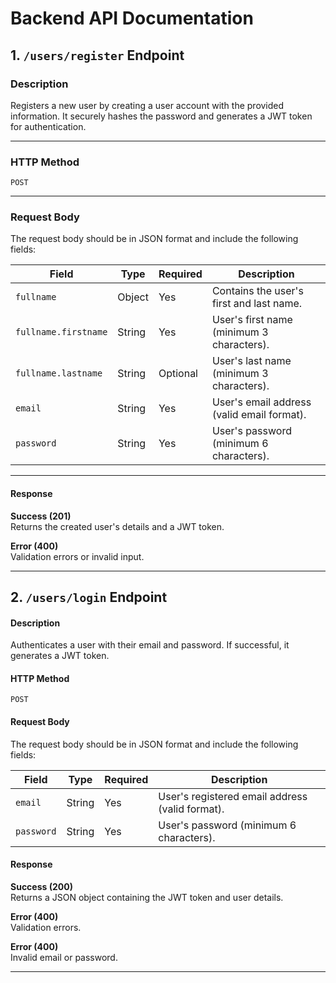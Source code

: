 # **Backend API Documentation**

## **1. `/users/register` Endpoint**

### **Description**  
Registers a new user by creating a user account with the provided information. It securely hashes the password and generates a JWT token for authentication.

---

### **HTTP Method**  
`POST`

---

### **Request Body**  
The request body should be in JSON format and include the following fields:

| **Field**                   | **Type**   | **Required** | **Description**                        |
|-----------------------------|------------|--------------|----------------------------------------|
| `fullname`                 | Object     | Yes          | Contains the user's first and last name. |
| `fullname.firstname`       | String     | Yes          | User's first name (minimum 3 characters). |
| `fullname.lastname`        | String     | Optional     | User's last name (minimum 3 characters). |
| `email`                    | String     | Yes          | User's email address (valid email format). |
| `password`                 | String     | Yes          | User's password (minimum 6 characters). |

---


#### **Response**

**Success (201)**  
Returns the created user's details and a JWT token.

**Error (400)**  
Validation errors or invalid input.

---


## **2. `/users/login` Endpoint**

#### **Description**  
Authenticates a user with their email and password. If successful, it generates a JWT token.

#### **HTTP Method**  
`POST`

#### **Request Body**  
The request body should be in JSON format and include the following fields:

| **Field**   | **Type** | **Required** | **Description**                               |
|-------------|----------|--------------|-----------------------------------------------|
| `email`     | String   | Yes          | User's registered email address (valid format). |
| `password`  | String   | Yes          | User's password (minimum 6 characters).         |

#### **Response**

**Success (200)**  
Returns a JSON object containing the JWT token and user details.

**Error (400)**  
Validation errors.

**Error (400)**  
Invalid email or password.

---